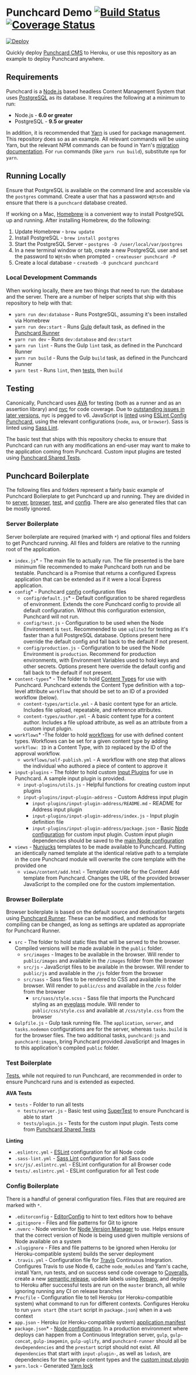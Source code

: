 # Punchcard Demo [![Build Status](https://travis-ci.org/punchcard-cms/demo.svg?branch=master)](https://travis-ci.org/punchcard-cms/demo) [![Coverage Status](https://coveralls.io/repos/github/punchcard-cms/demo/badge.svg?branch=master)](https://coveralls.io/github/punchcard-cms/demo?branch=master)

[![Deploy](https://www.herokucdn.com/deploy/button.svg)](https://heroku.com/deploy?template=https://github.com/punchcard-cms/demo)

Quickly deploy [Punchcard CMS](https://github.com/punchcard-cms/punchcard) to Heroku, or use this repository as an example to deploy Punchcard anywhere.

## Requirements

Punchcard is a [Node.js](https://nodejs.org/) based headless Content Management System that uses [PostgreSQL](https://www.postgresql.org/) as its database. It requires the following at a minimum to run:

* Node.js - **6.0 or greater**
* PostgreSQL - **9.5 or greater**

In addition, it is recommended that [Yarn](https://yarnpkg.com/) is used for package management. This repository does so as an example. All relevant commands will be using Yarn, but the relevant NPM commands can be found in Yarn's [migration documentation](https://yarnpkg.com/en/docs/migrating-from-npm). For `run` commands (like `yarn run build`), substitute `npm` for `yarn`.

## Running Locally

Ensure that PostgreSQL is available on the command line and accessible via the `postgres` command. Create a user that has a password `W@ts0n` and ensure that there is a `punchcard` database created.

If working on a Mac, [Homebrew](http://brew.sh/) is a convenient way to install PostgreSQL up and running. After installing Homebrew, do the following:

1. Update Homebrew - `brew update`
2. Install PostgreSQL - `brew install postgres`
3. Start the PostgreSQL Server - `postgres -D /user/local/var/postgres`
4. In a new terminal window or tab, create a new PostgreSQL user and set the password to `W@ts0n` when prompted - `createuser punchcard -P`
5. Create a local database - `createdb -0 punchcard punchcard`

### Local Development Commands

When working locally, there are two things that need to run: the database and the server. There are a number of helper scripts that ship with this repository to help with that:

* `yarn run dev:database` - Runs PostgreSQL, assuming it's been installed via Homebrew
* `yarn run dev:start` - Runs [Gulp](http://gulpjs.com/) default task, as defined in the [Punchcard Runner](https://github.com/punchcard-cms/runner)
* `yarn run dev` - Runs `dev:database` and `dev:start`
* `yarn run lint` - Runs the Gulp `lint` task, as defined in the Punchcard Runner
* `yarn run build` - Runs the Gulp `build` task, as defined in the Punchcard Runner
* `yarn test` - Runs `lint`, then [tests](#testing), then `build`

## Testing

Canonically, Punchcard uses [AVA](https://github.com/avajs/ava) for testing (both as a runner and as an assertion library) and [nyc](https://github.com/istanbuljs/nyc) for code coverage. Due to [outstanding issues in later versions](https://github.com/punchcard-cms/punchcard/pull/480#issuecomment-252640369), nyc is pegged to v6. JavaScript is [linted](http://snugug.github.io/linting-for-fun-and-profit/#/) using [ESLint Config Punchcard](https://github.com/punchcard-cms/eslint-config-punchcard), using the relevant configurations (`node`, `ava`, or `browser`). Sass is linted using [Sass Lint](https://www.npmjs.com/package/sass-lint).

The basic test that ships with this repository checks to ensure that Punchcard can run with any modifications an end-user may want to make to the application coming from Punchcard. Custom input plugins are tested using [Punchcard Shared Tests](https://github.com/punchcard-cms/shared-tests).

## Punchcard Boilerplate

The following files and folders represent a fairly basic example of Punchcard Boilerplate to get Punchcard up and running. They are divided in to [server](#server-boilerplate), [browser](#browser-boilerplate), [test](#test-boilerplate), and [config](#config-boilerplate). There are also generated files that can be mostly ignored.

### Server Boilerplate

Server boilerplate are required (marked with `*`) and optional files and folders to get Punchcard running. All files and folders are relative to the running root of the application.

* `index.js`* - The main file to actually run. The file presented is the bare minimum file recommended to make Punchcard both run and be testable. Punchcard is a Promise that returns a configured Express application that can be extended as if it were a local Express application.
* `config`* - Punchcard [config](https://www.npmjs.com/package/config) configuration files
  * `config/default.js`* - Default configuration to be shared regardless of environment. Extends the core Punchcard config to provide all default configuration. Without this configuration extension, Punchcard will not run.
  * `config/test.js` - Configuration to be used when the Node Environment is `test`. Recommended to use `sqlite3` for testing as it's faster than a full PostgreSQL database. Options present here override the default config and fall back to the default if not present.
  * `config/production.js` - Configuration to be used the Node Environment is `production`. Recommend for production environments, with Environment Variables used to hold keys and other secrets. Options present here override the default config and fall back to the default if not present.
* `content-types`* - The folder to hold [Content Types](https://github.com/punchcard-cms/content-types#defining-a-content-type) for use with Punchcard. Punchcard extends the Content Type definition with a top-level attribute `workflow` that should be set to an ID of a provided workflow (below).
  * `content-types/article.yml` - A basic content type for an article. Includes file upload, repeatable, and reference attributes.
  * `content-types/author.yml` - A basic content type for a content author. Includes a file upload attribute, as well as an attribute from a custom input plugin.
* `workflows`* -The folder to hold [workflows](https://github.com/punchcard-cms/punchcard/tree/master/workflows) for use with defined content types. Workflows can be set for a given content type by adding `workflow: ID` in a Content Type, with `ID` replaced by the ID of the approval workflow.
  * `workflows/self-publish.yml` - A workflow with one step that allows the individual who authored a piece of content to approve it
* `input-plugins` - The folder to hold custom [Input Plugins](https://github.com/punchcard-cms?utf8=%E2%9C%93&query=input-plugin) for use in Punchcard. A sample input plugin is provided.
  * `input-plugins/utils.js` - Helpful functions for creating custom input plugins
  * `input-plugins/input-plugin-address` - Custom Address input plugin
    * `input-plugins/input-plugin-address/README.md` - README for Address input plugin
    * `input-plugins/input-plugin-address/index.js` - Input plugin definition file
    * `input-plugins/input-plugin-address/package.json` - Basic [Node configuration](https://docs.npmjs.com/files/package.json) for custom input plugin. Custom input plugin dependencies should be saved to the [main Node configuration](#config-boilerplate)
* `views` - [Nunjucks](https://mozilla.github.io/nunjucks/) templates to be made available to Punchcard. Putting an identically named template at the identical relative path to a template in the core Punchcard module will overwrite the core template with the provided one
  * `views/content/add.html` - Template override for the Content Add template from Punchcard. Changes the URL of the provided browser JavaScript to the compiled one for the custom implementation.

### Browser Boilerplate

Browser boilerplate is based on the default source and destination targets using [Punchcard Runner](https://github.com/punchcard-cms/runner). These can be modified, and methods for compiling can be changed, as long as settings are updated as appropriate for Punchcard Runner.

* `src` - The folder to hold static files that will be served to the browser. Compiled versions will be made available in the `public` folder.
  * `src/images` - Images to be available in the browser. Will render to `public/images` and available in the `/images` folder from the browser
  * `src/js` - JavaScript files to be available in the browser. Will render to `public/js` and available in the `/js` folder from the browser
  * `src/sass` - Sass files to be rendered to CSS and available in the browser. Will render to `public/css` and available in the `/css` folder from the browser
    * `src/sass/style.scss` - Sass file that imports the Punchcard styling as an [eyeglass](https://github.com/sass-eyeglass/eyeglass) module. Will render to `public/css/style.css` and available at `/css/style.css` from the browser
* `Gulpfile.js` - Gulp task running file. The `application`, `server`, and `tasks.nodemon` configurations are for the server, whereas `tasks.build` is for the browser files. The two additional tasks, `punchcard:js` and `punchcard:images`, bring Punchcard provided JavaScript and Images in to this application's compiled `public` folder.

### Test Boilerplate

[Tests](#testing), while not required to run Punchcard, are recommended in order to ensure Punchcard runs and is extended as expected.

**AVA Tests**
* `tests` - Folder to run all tests
  * `tests/server.js` - Basic test using [SuperTest](https://www.npmjs.com/package/supertest) to ensure Punchcard is able to start
  * `tests/plugin.js` - Tests for the custom input plugin. Tests come from [Punchcard Shared Tests](https://github.com/punchcard-cms/shared-tests)

**Linting**
* `.eslintrc.yml` - [ESLint](https://www.npmjs.com/package/eslint) configuration for all Node code
* `.sass-lint.yml` - [Sass Lint](https://www.npmjs.com/package/sass-lint) configuration for all Sass code
* `src/js/.eslintrc.yml` - ESLint configuration for all Browser code
* `tests/.eslintrc.yml` - ESLint configuration for all Test code

### Config Boilerplate

There is a handful of general configuration files. Files that are required are marked with `*`.

* `.editorconfig` - [EditorConfig](http://editorconfig.org/) to hint to text editors how to behave
* `.gitignore` - Files and file patterns for Git to ignore
* `.nvmrc` - Node version for [Node Version Manager](https://github.com/creationix/nvm) to use. Helps ensure that the correct version of Node is being used given multiple versions of Node available on a system
* `.slugignore` - Files and file patterns to be ignored when Heroku (or Heroku-compatible system) builds the server deployment
* `.travis.yml` - Configuration file for [Travis](https://travis-ci.org/) Continuous Integration. Configures Travis to use Node 6, cache `node_modules` and Yarn's cache, install Yarn, run tests, and on success send code coverage to [Coveralls](https://coveralls.io/), create a new [semantic release](https://github.com/punchcard-cms/punchcard/blob/master/CONTRIBUTING.md#creating-a-release), update labels using [Reparo](https://reparo.herokuapp.com/), and deploy to Heroku after successful tests are run on the `master` branch, all while ignoring running any CI on release branches
* `Procfile` - Configuration file to tell Heroku (or Heroku-compatible system) what command to run for different contexts. Configures Heroku to run `yarn start` (the `start` script in `package.json`) when in a `web` context
* `app.json` - Heroku (or Heroku-compatible system) [application manifest](https://blog.heroku.com/introducing_the_app_json_application_manifest)
* `package.json`* - [Node configuration](https://docs.npmjs.com/files/package.json). In a production environment where deploys can happen from a Continuous Integration server, `gulp`, `gulp-concat`, `gulp-imagemin`, `gulp-uglify`, and `punchcard-runner` should all be `devDependencies` and the `prestart` script should not exist. All `dependencies` that start with `input-plugin-`, as well as `lodash`, are dependencies for the sample content types and the [custom input plugin](#server-boilerplate)
* `yarn.lock` - Generated [Yarn lock](https://yarnpkg.com/en/docs/yarn-lock)
